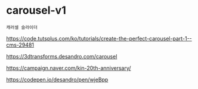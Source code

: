 # carousel-v1
    캐러셀 슬라이더

https://code.tutsplus.com/ko/tutorials/create-the-perfect-carousel-part-1--cms-29481

https://3dtransforms.desandro.com/carousel

https://campaign.naver.com/kin-20th-anniversary/

https://codepen.io/desandro/pen/wjeBpp